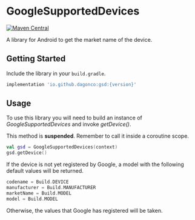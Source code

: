 # GoogleSupportedDevices

[![Maven Central][mavenbadge-svg]][mavencentral]

A library for Android to get the market name of the device.

<!-- GETTING STARTED -->
## Getting Started

Include the library in your `build.gradle`.

```groovy
implementation 'io.github.dagonco:gsd:{version}'
```

## Usage

To use this library you will need to build an instance of _GoogleSupportedDevices_ and invoke _getDevice()_.

This method is **suspended**. Remember to call it inside a coroutine scope.

```kotlin
val gsd = GoogleSupportedDevices(context)
gsd.getDevice()
```

If the device is not yet registered by Google, a model with the following default values will be returned.
```kotlin
codename = Build.DEVICE
manufacturer = Build.MANUFACTURER
marketName = Build.MODEL
model = Build.MODEL
```

Otherwise, the values that Google has registered will be taken.
 

[mavenbadge-svg]: https://maven-badges.herokuapp.com/maven-central/io.github.dagonco/gsd/badge.svg
[mavencentral]: https://search.maven.org/artifact/io.github.dagonco/gsd
